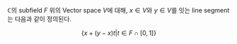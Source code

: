 $\mathbb C$의 subfield $F$ 위의 Vector space $V$에 대해, $x \in V$와 $y \in V$를 잇는 line segment는 다음과 같이 정의된다.

$$
\{x + (y-x)t | t \in F \cap [0, 1]\}
$$